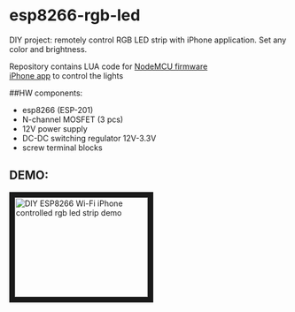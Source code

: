 # esp8266-rgb-led
DIY project: remotely control RGB LED strip with iPhone application. Set any color and brightness.

Repository contains LUA code for [NodeMCU firmware](https://github.com/nodemcu/nodemcu-firmware)   
[iPhone app](https://itunes.apple.com/us/app/limitlessled/id594759938?mt=8) to control the lights

##HW components:
* esp8266 (ESP-201)
* N-channel MOSFET (3 pcs)
* 12V power supply
* DC-DC switching regulator 12V-3.3V
* screw terminal blocks

## DEMO: 

<a href="http://www.youtube.com/watch?feature=player_embedded&v=0MH7v-J_NmY" target="_blank"><img src="http://img.youtube.com/vi/0MH7v-J_NmY/0.jpg" alt="DIY ESP8266 Wi-Fi iPhone controlled rgb led strip demo" width="240" height="180" border="10" /></a>
